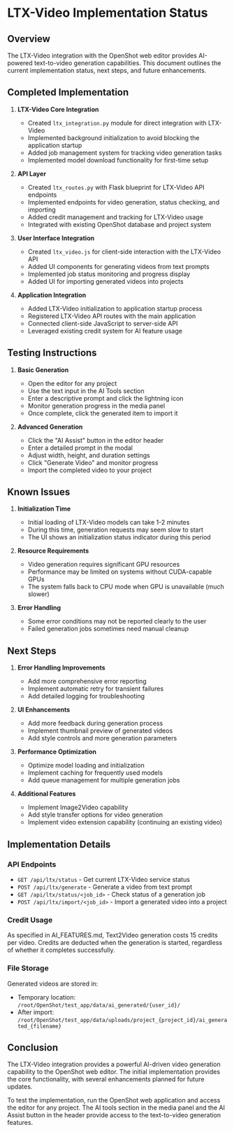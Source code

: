 # LTX-Video Implementation Status

## Overview

The LTX-Video integration with the OpenShot web editor provides AI-powered text-to-video generation capabilities. This document outlines the current implementation status, next steps, and future enhancements.

## Completed Implementation

1. **LTX-Video Core Integration**
   - Created `ltx_integration.py` module for direct integration with LTX-Video
   - Implemented background initialization to avoid blocking the application startup
   - Added job management system for tracking video generation tasks
   - Implemented model download functionality for first-time setup

2. **API Layer**
   - Created `ltx_routes.py` with Flask blueprint for LTX-Video API endpoints
   - Implemented endpoints for video generation, status checking, and importing
   - Added credit management and tracking for LTX-Video usage
   - Integrated with existing OpenShot database and project system

3. **User Interface Integration**
   - Created `ltx_video.js` for client-side interaction with the LTX-Video API
   - Added UI components for generating videos from text prompts
   - Implemented job status monitoring and progress display
   - Added UI for importing generated videos into projects

4. **Application Integration**
   - Added LTX-Video initialization to application startup process
   - Registered LTX-Video API routes with the main application
   - Connected client-side JavaScript to server-side API
   - Leveraged existing credit system for AI feature usage

## Testing Instructions

1. **Basic Generation**
   - Open the editor for any project
   - Use the text input in the AI Tools section
   - Enter a descriptive prompt and click the lightning icon
   - Monitor generation progress in the media panel
   - Once complete, click the generated item to import it

2. **Advanced Generation**
   - Click the "AI Assist" button in the editor header
   - Enter a detailed prompt in the modal
   - Adjust width, height, and duration settings
   - Click "Generate Video" and monitor progress
   - Import the completed video to your project

## Known Issues

1. **Initialization Time**
   - Initial loading of LTX-Video models can take 1-2 minutes
   - During this time, generation requests may seem slow to start
   - The UI shows an initialization status indicator during this period

2. **Resource Requirements**
   - Video generation requires significant GPU resources
   - Performance may be limited on systems without CUDA-capable GPUs
   - The system falls back to CPU mode when GPU is unavailable (much slower)

3. **Error Handling**
   - Some error conditions may not be reported clearly to the user
   - Failed generation jobs sometimes need manual cleanup

## Next Steps

1. **Error Handling Improvements**
   - Add more comprehensive error reporting
   - Implement automatic retry for transient failures
   - Add detailed logging for troubleshooting

2. **UI Enhancements**
   - Add more feedback during generation process
   - Implement thumbnail preview of generated videos
   - Add style controls and more generation parameters

3. **Performance Optimization**
   - Optimize model loading and initialization
   - Implement caching for frequently used models
   - Add queue management for multiple generation jobs

4. **Additional Features**
   - Implement Image2Video capability
   - Add style transfer options for video generation
   - Implement video extension capability (continuing an existing video)

## Implementation Details

### API Endpoints

- `GET /api/ltx/status` - Get current LTX-Video service status
- `POST /api/ltx/generate` - Generate a video from text prompt
- `GET /api/ltx/status/<job_id>` - Check status of a generation job
- `POST /api/ltx/import/<job_id>` - Import a generated video into a project

### Credit Usage

As specified in AI_FEATURES.md, Text2Video generation costs 15 credits per video. Credits are deducted when the generation is started, regardless of whether it completes successfully.

### File Storage

Generated videos are stored in:
- Temporary location: `/root/OpenShot/test_app/data/ai_generated/{user_id}/`
- After import: `/root/OpenShot/test_app/data/uploads/project_{project_id}/ai_generated_{filename}`

## Conclusion

The LTX-Video integration provides a powerful AI-driven video generation capability to the OpenShot web editor. The initial implementation provides the core functionality, with several enhancements planned for future updates.

To test the implementation, run the OpenShot web application and access the editor for any project. The AI tools section in the media panel and the AI Assist button in the header provide access to the text-to-video generation features.